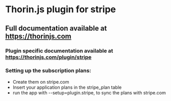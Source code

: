 # Thorin.js plugin for stripe
## Full documentation available at https://thorinjs.com

### Plugin specific documentation available at https://thorinjs.com/plugin/stripe

### Setting up the subscription plans:
- Create them on stripe.com
- Insert your application plans in the stripe_plan table
- run the app with --setup=plugin.stripe, to sync the plans with stripe.com

